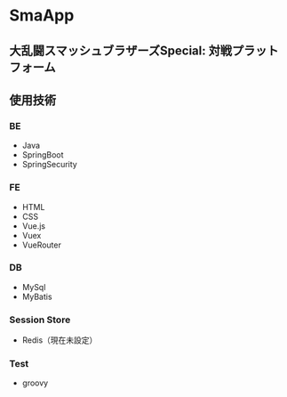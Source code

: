 # SmaApp
## 大乱闘スマッシュブラザーズSpecial: 対戦プラットフォーム

## 使用技術
### BE
* Java
* SpringBoot
* SpringSecurity

### FE
* HTML
* CSS
* Vue.js
* Vuex
* VueRouter

### DB
* MySql
* MyBatis

### Session Store
* Redis（現在未設定）

### Test
* groovy
